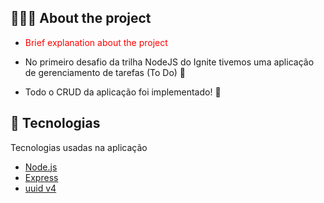 ## 👨🏻‍💻 About the project

- <p style="color: red;">Brief explanation about the project</p>

- <p>No primeiro desafio da trilha NodeJS do Ignite tivemos uma aplicação de gerenciamento de tarefas (To Do) 📝</p>
- <p>Todo o CRUD da aplicação foi implementado! 🚀</p>

## 🚀 Tecnologias

Tecnologias usadas na aplicação

- [Node.js](https://nodejs.org/en/)
- [Express](https://expressjs.com/pt-br/)
- [uuid v4](https://github.com/thenativeweb/uuidv4/)

